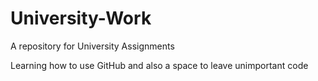 # University-Work
A repository for University Assignments

Learning how to use GitHub and also a space to leave unimportant code

